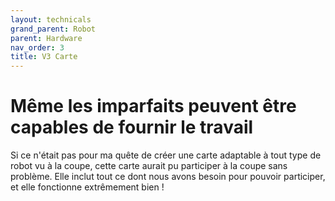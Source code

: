 ```yaml
---
layout: technicals
grand_parent: Robot
parent: Hardware
nav_order: 3
title: V3 Carte
---
```


# Même les imparfaits peuvent être capables de fournir le travail

<kicanvas-embed controls="full">
    <kicanvas-source src="./V3_carte_files/MainBoardV3.kicad_sch"></kicanvas-source>
    <kicanvas-source src="./V3_carte_files/Power_sheet.kicad_sch"></kicanvas-source>
    <kicanvas-source src="./V3_carte_files/MainBoardV3.kicad_pcb"></kicanvas-source>
</kicanvas-embed>

Si ce n'était pas pour ma quête de créer une carte adaptable à tout type de robot vu à la coupe, cette carte aurait pu participer à la coupe sans problème. Elle inclut tout ce dont nous avons besoin pour pouvoir participer, et elle fonctionne extrêmement bien !
